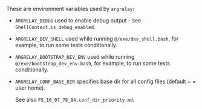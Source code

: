 
These are environment variables used by `argrelay`:

*   `ARGRELAY_DEBUG` used to enable debug output - see `ShellContext.is_debug_enabled`.

*   `ARGRELAY_DEV_SHELL` used while running `@/exe/dev_shell.bash`, for example, to run some tests conditionally.

*   `ARGRELAY_BOOTSTRAP_DEV_ENV` used while running `@/exe/bootstrap_dev_env.bash`, for example, to run some tests conditionally.

*   `ARGRELAY_CONF_BASE_DIR` specifies base dir for all config files (default ~ = user home).

    See also `FS_16_07_78_84.conf_dir_priority.md`.
